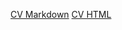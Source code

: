 [CV Markdown](https://nati-rox.github.io/rsschool-cv/cv)
[CV HTML](https://nati-rox.github.io/rsschool-cv/cv)
